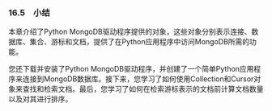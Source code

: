### 16.5　小结

本章介绍了Python MongoDB驱动程序提供的对象，这些对象分别表示连接、数据库、集合、游标和文档，提供了在Python应用程序中访问MongoDB所需的功能。

您还下载并安装了Python MongoDB驱动程序，并创建了一个简单Python应用程序来连接到MongoDB数据库。接下来，您学习了如何使用Collection和Cursor对象来查找和检索文档。最后，您学习了如何在检索游标表示的文档前计算文档数量以及对其进行排序。

